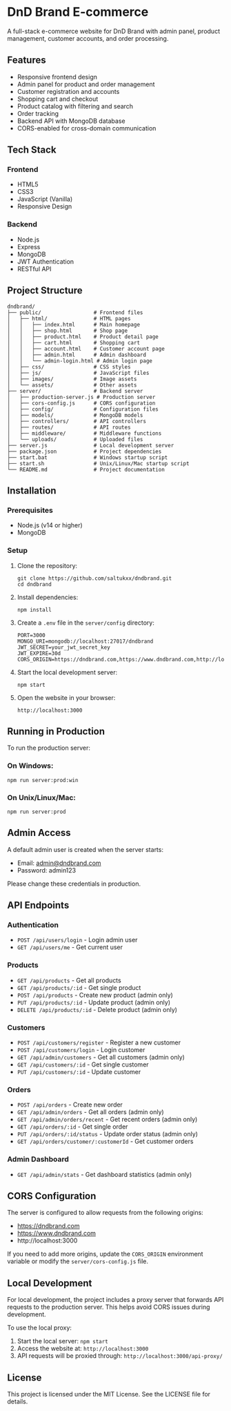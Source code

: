 # DnD Brand E-commerce

A full-stack e-commerce website for DnD Brand with admin panel, product management, customer accounts, and order processing.

## Features

- Responsive frontend design
- Admin panel for product and order management
- Customer registration and accounts
- Shopping cart and checkout
- Product catalog with filtering and search
- Order tracking
- Backend API with MongoDB database
- CORS-enabled for cross-domain communication

## Tech Stack

### Frontend
- HTML5
- CSS3
- JavaScript (Vanilla)
- Responsive Design

### Backend
- Node.js
- Express
- MongoDB
- JWT Authentication
- RESTful API

## Project Structure

```
dndbrand/
├── public/                 # Frontend files
│   ├── html/               # HTML pages
│   │   ├── index.html      # Main homepage
│   │   ├── shop.html       # Shop page
│   │   ├── product.html    # Product detail page
│   │   ├── cart.html       # Shopping cart
│   │   ├── account.html    # Customer account page
│   │   ├── admin.html      # Admin dashboard
│   │   └── admin-login.html # Admin login page
│   ├── css/                # CSS styles
│   ├── js/                 # JavaScript files
│   ├── images/             # Image assets
│   └── assets/             # Other assets
├── server/                 # Backend server
│   ├── production-server.js # Production server
│   ├── cors-config.js      # CORS configuration
│   ├── config/             # Configuration files
│   ├── models/             # MongoDB models
│   ├── controllers/        # API controllers
│   ├── routes/             # API routes
│   ├── middleware/         # Middleware functions
│   └── uploads/            # Uploaded files
├── server.js               # Local development server
├── package.json            # Project dependencies
├── start.bat               # Windows startup script
├── start.sh                # Unix/Linux/Mac startup script
└── README.md               # Project documentation
```

## Installation

### Prerequisites
- Node.js (v14 or higher)
- MongoDB

### Setup

1. Clone the repository:
   ```
   git clone https://github.com/saltukxx/dndbrand.git
   cd dndbrand
   ```

2. Install dependencies:
   ```
   npm install
   ```

3. Create a `.env` file in the `server/config` directory:
   ```
   PORT=3000
   MONGO_URI=mongodb://localhost:27017/dndbrand
   JWT_SECRET=your_jwt_secret_key
   JWT_EXPIRE=30d
   CORS_ORIGIN=https://dndbrand.com,https://www.dndbrand.com,http://localhost:3000
   ```

4. Start the local development server:
   ```
   npm start
   ```

5. Open the website in your browser:
   ```
   http://localhost:3000
   ```

## Running in Production

To run the production server:

### On Windows:
```
npm run server:prod:win
```

### On Unix/Linux/Mac:
```
npm run server:prod
```

## Admin Access

A default admin user is created when the server starts:

- Email: admin@dndbrand.com
- Password: admin123

Please change these credentials in production.

## API Endpoints

### Authentication
- `POST /api/users/login` - Login admin user
- `GET /api/users/me` - Get current user

### Products
- `GET /api/products` - Get all products
- `GET /api/products/:id` - Get single product
- `POST /api/products` - Create new product (admin only)
- `PUT /api/products/:id` - Update product (admin only)
- `DELETE /api/products/:id` - Delete product (admin only)

### Customers
- `POST /api/customers/register` - Register a new customer
- `POST /api/customers/login` - Login customer
- `GET /api/admin/customers` - Get all customers (admin only)
- `GET /api/customers/:id` - Get single customer
- `PUT /api/customers/:id` - Update customer

### Orders
- `POST /api/orders` - Create new order
- `GET /api/admin/orders` - Get all orders (admin only)
- `GET /api/admin/orders/recent` - Get recent orders (admin only)
- `GET /api/orders/:id` - Get single order
- `PUT /api/orders/:id/status` - Update order status (admin only)
- `GET /api/orders/customer/:customerId` - Get customer orders

### Admin Dashboard
- `GET /api/admin/stats` - Get dashboard statistics (admin only)

## CORS Configuration

The server is configured to allow requests from the following origins:
- https://dndbrand.com
- https://www.dndbrand.com
- http://localhost:3000

If you need to add more origins, update the `CORS_ORIGIN` environment variable or modify the `server/cors-config.js` file.

## Local Development

For local development, the project includes a proxy server that forwards API requests to the production server. This helps avoid CORS issues during development.

To use the local proxy:
1. Start the local server: `npm start`
2. Access the website at: `http://localhost:3000`
3. API requests will be proxied through: `http://localhost:3000/api-proxy/`

## License

This project is licensed under the MIT License. See the LICENSE file for details. 